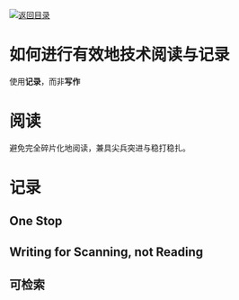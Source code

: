 [![返回目录](https://parg.co/U0e)](https://parg.co/U0X)

# 如何进行有效地技术阅读与记录

使用**记录**，而非**写作**

# 阅读

避免完全碎片化地阅读，兼具尖兵突进与稳打稳扎。

# 记录

## One Stop

## Writing for Scanning, not Reading

## 可检索
